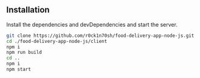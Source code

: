 ## Installation
Install the dependencies and devDependencies and start the server.

```sh
git clone https://github.com/r0ck1n70sh/food-delivery-app-node-js.git
cd ./food-delivery-app-node-js/client 
npm i
npm run build
cd ..
npm i
npm start
```
